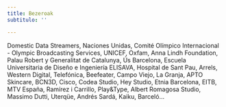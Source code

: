 ```yaml
---
title: Bezeroak
subtitulo: ''

---
```

Domestic Data Streamers, Naciones Unidas, Comité Olímpico Internacional - Olympic Broadcasting Services, UNICEF, Oxfam, Anna Lindh Foundation, Palau Robert y Generalitat de Catalunya, Ús Barcelona, Escuela Universitaria de Diseño e Ingeniería ELISAVA, Hospital de Sant Pau, Arrels, Western Digital, Telefónica, Beefeater, Campo Viejo, La Granja, APTO Skincare, BCN3D, Cisco, Codea Studio, Hey Studio, Etnia Barcelona, EITB, MTV España, Ramírez i Carrillo, Play&Type, Albert Romagosa Studio, Massimo Dutti, Uterqüe, Andrés Sardá, Kaiku, Barceló...